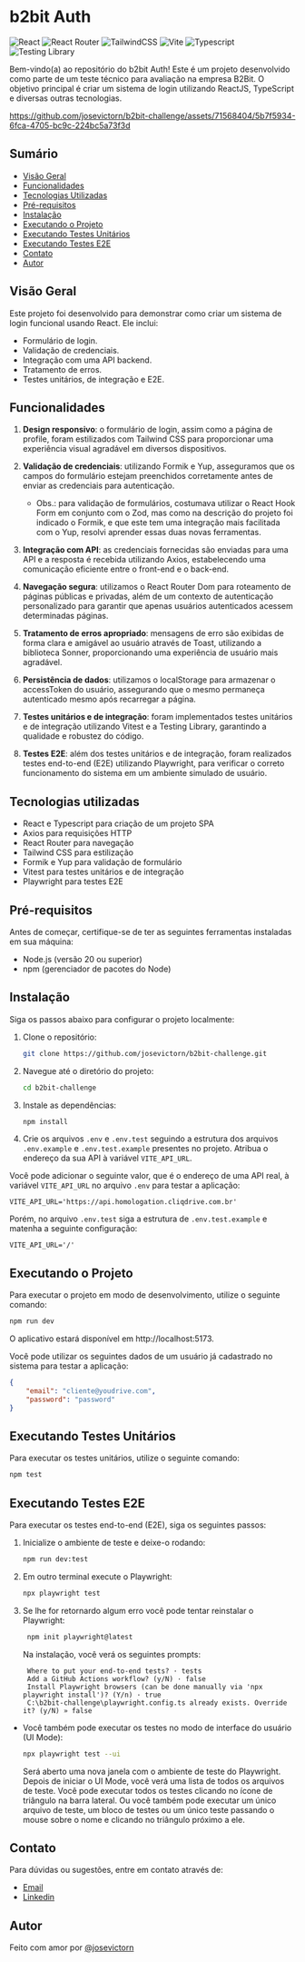 # b2bit Auth

![React](https://img.shields.io/badge/react-%2320232a.svg?style=for-the-badge&logo=react&logoColor=%2361DAFB)
![React Router](https://img.shields.io/badge/React_Router-CA4245?style=for-the-badge&logo=react-router&logoColor=white)
![TailwindCSS](https://img.shields.io/badge/tailwindcss-%2338B2AC.svg?style=for-the-badge&logo=tailwind-css&logoColor=white)
![Vite](https://img.shields.io/badge/vite-%23646CFF.svg?style=for-the-badge&logo=vite&logoColor=white)
![Typescript](https://img.shields.io/badge/TypeScript-007ACC?style=for-the-badge&logo=typescript&logoColor=white)
![Testing Library](https://img.shields.io/badge/testing%20library-323330?style=for-the-badge&logo=testing-library&logoColor=red)

Bem-vindo(a) ao repositório do b2bit Auth! Este é um projeto desenvolvido como parte de um teste técnico para avaliação na empresa B2Bit. O objetivo principal é criar um sistema de login utilizando ReactJS, TypeScript e diversas outras tecnologias.

https://github.com/josevictorn/b2bit-challenge/assets/71568404/5b7f5934-6fca-4705-bc9c-224bc5a73f3d

## Sumário

- [Visão Geral](#visão-geral)
- [Funcionalidades](#funcionalidades)
- [Tecnologias Utilizadas](#tecnologias-utilizadas)
- [Pré-requisitos](#pré-requisitos)
- [Instalação](#instalação)
- [Executando o Projeto](#executando-o-projeto)
- [Executando Testes Unitários](#executando-testes-unitários)
- [Executando Testes E2E](#executando-testes-e2e)
- [Contato](#contato)
- [Autor](#autor)

## Visão Geral

Este projeto foi desenvolvido para demonstrar como criar um sistema de login funcional usando React. Ele inclui:

- Formulário de login.
- Validação de credenciais.
- Integração com uma API backend.
- Tratamento de erros.
- Testes unitários, de integração e E2E.

## Funcionalidades

1. **Design responsivo**: o formulário de login, assim como a página de profile, foram estilizados com Tailwind CSS para proporcionar uma experiência visual agradável em diversos dispositivos.

2. **Validação de credenciais**: utilizando Formik e Yup, asseguramos que os campos do formulário estejam preenchidos corretamente antes de enviar as credenciais para autenticação.
   - Obs.: para validação de formulários, costumava utilizar o React Hook Form em conjunto com o Zod, mas como na descrição do projeto foi indicado o Formik, e que este tem uma integração mais facilitada com o Yup, resolvi aprender essas duas novas ferramentas.

3. **Integração com API**: as credenciais fornecidas são enviadas para uma API e a resposta é recebida utilizando Axios, estabelecendo uma comunicação eficiente entre o front-end e o back-end.

4. **Navegação segura**: utilizamos o React Router Dom para roteamento de páginas públicas e privadas, além de um contexto de autenticação personalizado para garantir que apenas usuários autenticados acessem determinadas páginas.

5. **Tratamento de erros apropriado**: mensagens de erro são exibidas de forma clara e amigável ao usuário através de Toast, utilizando a biblioteca Sonner, proporcionando uma experiência de usuário mais agradável.

6. **Persistência de dados**: utilizamos o localStorage para armazenar o accessToken do usuário, assegurando que o mesmo permaneça autenticado mesmo após recarregar a página.

7. **Testes unitários e de integração**: foram implementados testes unitários e de integração utilizando Vitest e a Testing Library, garantindo a qualidade e robustez do código.

8. **Testes E2E**: além dos testes unitários e de integração, foram realizados testes end-to-end (E2E) utilizando Playwright, para verificar o correto funcionamento do sistema em um ambiente simulado de usuário.


## Tecnologias utilizadas

- React e Typescript para criação de um projeto SPA
- Axios para requisições HTTP
- React Router para navegação
- Tailwind CSS para estilização
- Formik e Yup para validação de formulário
- Vitest para testes unitários e de integração
- Playwright para testes E2E

## Pré-requisitos

Antes de começar, certifique-se de ter as seguintes ferramentas instaladas em sua máquina:

- Node.js (versão 20 ou superior)
- npm (gerenciador de pacotes do Node)

## Instalação

Siga os passos abaixo para configurar o projeto localmente:

1. Clone o repositório:
    ```sh
    git clone https://github.com/josevictorn/b2bit-challenge.git
    ```
2. Navegue até o diretório do projeto:
    ```sh
    cd b2bit-challenge
    ```
3. Instale as dependências:
    ```sh
    npm install
    ```
4. Crie os arquivos ```.env``` e ```.env.test``` seguindo a estrutura dos arquivos ```.env.example``` e ```.env.test.example``` presentes no projeto. Atribua o endereço da sua API à variável ```VITE_API_URL```.

Você pode adicionar o seguinte valor, que é o endereço de uma API real, à variável ```VITE_API_URL``` no arquivo ```.env``` para testar a aplicação:
```.env
VITE_API_URL='https://api.homologation.cliqdrive.com.br'
```
Porém, no arquivo ```.env.test``` siga a estrutura de ```.env.test.example``` e matenha a seguinte configuração:
```.env
VITE_API_URL='/'
```

## Executando o Projeto

Para executar o projeto em modo de desenvolvimento, utilize o seguinte comando:
```sh
npm run dev
```

O aplicativo estará disponível em http://localhost:5173.

Você pode utilizar os seguintes dados de um usuário já cadastrado no sistema para testar a aplicação:
```json
{
    "email": "cliente@youdrive.com",
    "password": "password"
}
```

## Executando Testes Unitários

Para executar os testes unitários, utilize o seguinte comando:
```sh
npm test
```

## Executando Testes E2E

Para executar os testes end-to-end (E2E), siga os seguintes passos:
1. Inicialize o ambiente de teste e deixe-o rodando:
    ```sh
    npm run dev:test
    ```
2. Em outro terminal execute o Playwright:
    ```sh
    npx playwright test
    ```
3. Se lhe for retornardo algum erro você pode tentar reinstalar o Playwright:
   ```sh
    npm init playwright@latest
    ```
   Na instalação, você verá os seguintes prompts:
   ```
    Where to put your end-to-end tests? · tests
    Add a GitHub Actions workflow? (y/N) · false
    Install Playwright browsers (can be done manually via 'npx playwright install')? (Y/n) · true
    C:\b2bit-challenge\playwright.config.ts already exists. Override it? (y/N) » false
    ```

- Você também pode executar os testes no modo de interface do usuário (UI Mode): 
    ```sh
    npx playwright test --ui
    ```
    Será aberto uma nova janela com o ambiente de teste do Playwright. Depois de iniciar o UI Mode, você verá uma lista de todos os arquivos de teste. Você pode executar todos os testes clicando no ícone de triângulo na barra lateral. Ou você também pode executar um único arquivo de teste, um bloco de testes ou um único teste passando o mouse sobre o nome e clicando no triângulo próximo a ele.

## Contato
Para dúvidas ou sugestões, entre em contato através de:

- [Email](mailto:josevictornascimento2016@gmail.com)
- [Linkedin](https://www.linkedin.com/in/jos%C3%A9-victor-nascimento-7983b2230/)

## Autor

Feito com amor por [@josevictorn](https://github.com/josevictorn)

